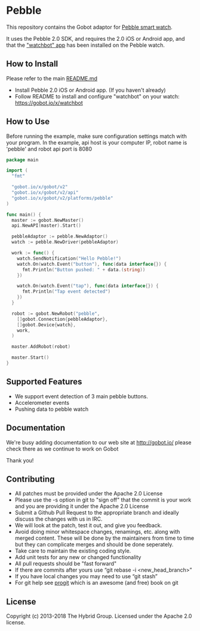 # Pebble

This repository contains the Gobot adaptor for [Pebble smart watch](http://getpebble.com/).

It uses the Pebble 2.0 SDK, and requires the 2.0 iOS or Android app, and that the ["watchbot" app](https://gobot.io/x/watchbot)
has been installed on the Pebble watch.

## How to Install

Please refer to the main [README.md](https://github.com/hybridgroup/gobot/blob/release/README.md)

* Install Pebble 2.0 iOS or Android app. (If you haven't already)
* Follow README to install and configure "watchbot" on your watch: <https://gobot.io/x/watchbot>

## How to Use

Before running the example, make sure configuration settings match with your program. In the example, api host is your
computer IP, robot name is 'pebble' and robot api port is 8080

```go
package main

import (
  "fmt"

  "gobot.io/x/gobot/v2"
  "gobot.io/x/gobot/v2/api"
  "gobot.io/x/gobot/v2/platforms/pebble"
)

func main() {
  master := gobot.NewMaster()
  api.NewAPI(master).Start()

  pebbleAdaptor := pebble.NewAdaptor()
  watch := pebble.NewDriver(pebbleAdaptor)

  work := func() {
    watch.SendNotification("Hello Pebble!")
    watch.On(watch.Event("button"), func(data interface{}) {
      fmt.Println("Button pushed: " + data.(string))
    })

    watch.On(watch.Event("tap"), func(data interface{}) {
      fmt.Println("Tap event detected")
    })
  }

  robot := gobot.NewRobot("pebble",
    []gobot.Connection{pebbleAdaptor},
    []gobot.Device{watch},
    work,
  )

  master.AddRobot(robot)

  master.Start()
}

```

## Supported Features

* We support event detection of 3 main pebble buttons.
* Accelerometer events
* Pushing data to pebble watch

## Documentation

We're busy adding documentation to our web site at <http://gobot.io/> please check there as we continue to work on Gobot

Thank you!

## Contributing

* All patches must be provided under the Apache 2.0 License
* Please use the -s option in git to "sign off" that the commit is your work and you are providing it under the
  Apache 2.0 License
* Submit a Github Pull Request to the appropriate branch and ideally discuss the changes with us in IRC.
* We will look at the patch, test it out, and give you feedback.
* Avoid doing minor whitespace changes, renamings, etc. along with merged content. These will be done by the maintainers
  from time to time but they can complicate merges and should be done seperately.
* Take care to maintain the existing coding style.
* Add unit tests for any new or changed functionality
* All pull requests should be "fast forward"
* If there are commits after yours use “git rebase -i <new_head_branch>”
* If you have local changes you may need to use “git stash”
* For git help see [progit](http://git-scm.com/book) which is an awesome (and free) book on git

## License

Copyright (c) 2013-2018 The Hybrid Group. Licensed under the Apache 2.0 license.
